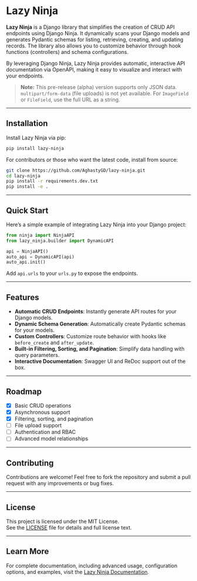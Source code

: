
# Lazy Ninja 

**Lazy Ninja** is a Django library that simplifies the creation of CRUD API endpoints using Django Ninja. It dynamically scans your Django models and generates Pydantic schemas for listing, retrieving, creating, and updating records. The library also allows you to customize behavior through hook functions (controllers) and schema configurations.

By leveraging Django Ninja, Lazy Ninja provides automatic, interactive API documentation via OpenAPI, making it easy to visualize and interact with your endpoints.

> **Note:** This pre-release (alpha) version supports only JSON data. `multipart/form-data` (file uploads) is not yet available. For `ImageField` or `FileField`, use the full URL as a string.

---

## Installation

Install Lazy Ninja via pip:

```bash
pip install lazy-ninja
```

For contributors or those who want the latest code, install from source:

```bash
git clone https://github.com/AghastyGD/lazy-ninja.git
cd lazy-ninja
pip install -r requirements.dev.txt
pip install -e .
```

---

## Quick Start

Here’s a simple example of integrating Lazy Ninja into your Django project:

```python
from ninja import NinjaAPI
from lazy_ninja.builder import DynamicAPI 

api = NinjaAPI()
auto_api = DynamicAPI(api)
auto_api.init()
```

Add `api.urls` to your `urls.py` to expose the endpoints.

---

## Features

- **Automatic CRUD Endpoints**: Instantly generate API routes for your Django models.
- **Dynamic Schema Generation**: Automatically create Pydantic schemas for your models.
- **Custom Controllers**: Customize route behavior with hooks like `before_create` and `after_update`.
- **Built-in Filtering, Sorting, and Pagination**: Simplify data handling with query parameters.
- **Interactive Documentation**: Swagger UI and ReDoc support out of the box.

---

## Roadmap

- [x] Basic CRUD operations  
- [x] Asynchronous support  
- [x] Filtering, sorting, and pagination  
- [ ] File upload support  
- [ ] Authentication and RBAC  
- [ ] Advanced model relationships  

---

## Contributing

Contributions are welcome! Feel free to fork the repository and submit a pull request with any improvements or bug fixes.

---

## License

This project is licensed under the MIT License.  
See the [LICENSE](LICENSE) file for details and full license text.

----------

## Learn More

For complete documentation, including advanced usage, configuration options, and examples, visit the [Lazy Ninja Documentation](https://lazy-ninja.readthedocs.io).